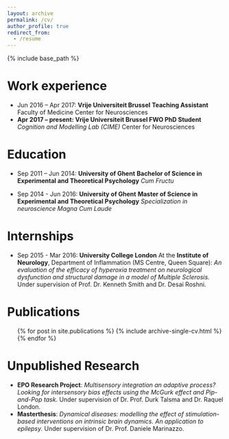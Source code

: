 ```yaml
---
layout: archive
permalink: /cv/
author_profile: true
redirect_from:
  - /resume
---
```

 {% include base_path %}
 
Work experience
======
- Jun 2016 – Apr 2017: **Vrije Universiteit Brussel**
**Teaching Assistant**
Faculty of Medicine
Center for Neurosciences
- **Apr 2017 – present: Vrije Universiteit Brussel
FWO PhD Student**
*Cognition and Modelling Lab (CIME)*
Center for Neurosciences

Education
======
- Sep 2011 – Jun 2014: **University of Ghent**
**Bachelor of Science in Experimental and Theoretical Psychology**
*Cum Fructu*

- Sep 2014 - Jun 2016: **University of Ghent**
**Master of Science in Experimental and Theoretical Psychology**
*Specialization in neuroscience*
*Magna Cum Laude*
  
Internships
======
* Sep 2015 - Mar 2016: **University College London**
  At the **Institute of Neurology**, Department of Inflammation (MS Centre, Queen Square): *An evaluation of   the efficacy of hyperoxia treatment on neurological dysfunction and structural damage in a model of Multiple Sclerosis.*       Under supervision of Prof. Dr. Kenneth Smith and Dr. Desai Roshni.

Publications
======
  <ul>{% for post in site.publications %}
    {% include archive-single-cv.html %}
  {% endfor %}</ul>
  
Unpublished Research
======
- **EPO Research Project**: *Multisensory integration an adaptive process? Looking for intersensory bias effects using the McGurk effect and Pip-and-Pop task*. Under supervision of Dr. Prof. Durk Talsma and Dr. Raquel London.
- **Masterthesis**: *Dynamical diseases: modelling the effect of stimulation-based interventions on intrinsic brain dynamics. An application to epilepsy.* Under supervision of Dr. Prof. Daniele Marinazzo.

